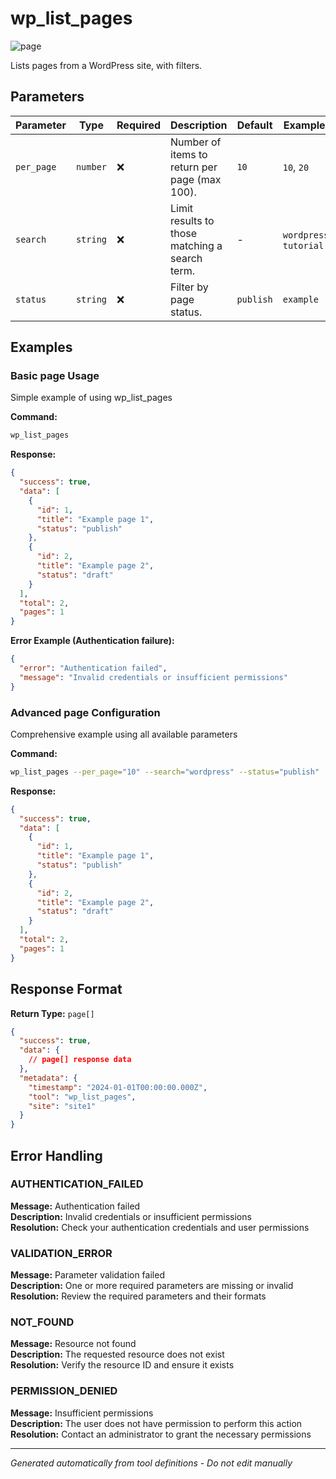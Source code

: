 # wp_list_pages

![page](https://img.shields.io/badge/category-page-lightgrey)

Lists pages from a WordPress site, with filters.

## Parameters

| Parameter | Type | Required | Description | Default | Examples |
|-----------|------|----------|-------------|---------|----------|
| `per_page` | `number` | ❌ | Number of items to return per page (max 100). | `10` | `10`, `20` |
| `search` | `string` | ❌ | Limit results to those matching a search term. | - | `wordpress`, `tutorial` |
| `status` | `string` | ❌ | Filter by page status. | `publish` | `example` |

## Examples

### Basic page Usage

Simple example of using wp_list_pages

**Command:**
```bash
wp_list_pages 
```

**Response:**
```json
{
  "success": true,
  "data": [
    {
      "id": 1,
      "title": "Example page 1",
      "status": "publish"
    },
    {
      "id": 2,
      "title": "Example page 2",
      "status": "draft"
    }
  ],
  "total": 2,
  "pages": 1
}
```

**Error Example (Authentication failure):**
```json
{
  "error": "Authentication failed",
  "message": "Invalid credentials or insufficient permissions"
}
```


### Advanced page Configuration

Comprehensive example using all available parameters

**Command:**
```bash
wp_list_pages --per_page="10" --search="wordpress" --status="publish"
```

**Response:**
```json
{
  "success": true,
  "data": [
    {
      "id": 1,
      "title": "Example page 1",
      "status": "publish"
    },
    {
      "id": 2,
      "title": "Example page 2",
      "status": "draft"
    }
  ],
  "total": 2,
  "pages": 1
}
```








## Response Format

**Return Type:** `page[]`

```json
{
  "success": true,
  "data": {
    // page[] response data
  },
  "metadata": {
    "timestamp": "2024-01-01T00:00:00.000Z",
    "tool": "wp_list_pages",
    "site": "site1"
  }
}
```

## Error Handling

### AUTHENTICATION_FAILED

**Message:** Authentication failed  
**Description:** Invalid credentials or insufficient permissions  
**Resolution:** Check your authentication credentials and user permissions


### VALIDATION_ERROR

**Message:** Parameter validation failed  
**Description:** One or more required parameters are missing or invalid  
**Resolution:** Review the required parameters and their formats


### NOT_FOUND

**Message:** Resource not found  
**Description:** The requested resource does not exist  
**Resolution:** Verify the resource ID and ensure it exists


### PERMISSION_DENIED

**Message:** Insufficient permissions  
**Description:** The user does not have permission to perform this action  
**Resolution:** Contact an administrator to grant the necessary permissions




---

*Generated automatically from tool definitions - Do not edit manually*
